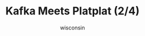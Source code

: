 ---
media: "images/rounds/round_2/kafka_meets_platplat_2.png"
media_type: image
type: art
title: Kafka Meets Platplat (2/4)
author: [wisconsin]
desc: Kafka Hynes meets Platplat, who is comfortably zipped into Thrush's parka. She then goes on to question him about his health insurance.
---